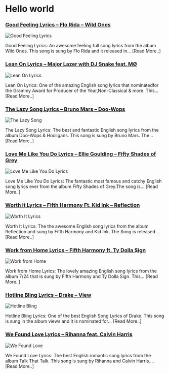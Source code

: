 # Hello world

### [Good Feeling Lyrics – Flo Rida – Wild Ones](http://catchylyrics.net/2017/04/good-feeling-lyrics/)
![Good Feeling Lyrics](http://catchylyrics.net/wp-content/uploads/2017/03/Good-Feeling-Lyrics.jpg)

Good Feeling Lyrics: An awesome feeling full song lyrics from the album Wild Ones.
This song is sung by Flo Rida and it released in… [Read More..]

### [Lean On Lyrics – Major Lazer with DJ Snake feat. MØ](http://catchylyrics.net/2017/04/lean-on-lyrics/)
![Lean On Lyrics](http://catchylyrics.net/wp-content/uploads/2017/03/Lean-On-Lyrics.jpg)

Lean On Lyrics: One of the amazing English song lyrics that nominatedfor the Grammy Award for
Producer of the Year,Non-Classical & more. This… [Read More..]

### [The Lazy Song Lyrics – Bruno Mars – Doo-Wops](http://catchylyrics.net/2017/04/the-lazy-song-lyrics/)
![The Lazy Song](http://catchylyrics.net/wp-content/uploads/2017/03/The-Lazy-Song-Lyrics.jpg)

The Lazy Song Lyrics: The best and fantastic English song lyrics from the album Doo-Wops & Hooligans.
This song is sung by Bruno Mars. The… [Read More..]

### [Love Me Like You Do Lyrics – Ellie Goulding – Fifty Shades of Grey](http://catchylyrics.net/2017/04/love-me-like-you-do-lyrics/)
![Love Me Like You Do Lyrics](http://catchylyrics.net/wp-content/uploads/2017/03/Love-Me-Like-You-Do-Lyrics.jpg)

Love Me Like You Do Lyrics: The fantastic most famous and catchy English song lyrics ever
from the album Fifty Shades of Grey.The song is… [Read More..]

### [Worth It Lyrics – Fifth Harmony Ft. Kid Ink – Reflection](http://catchylyrics.net/2017/04/worth-it-lyrics/)
![Worth It Lyrics](http://catchylyrics.net/wp-content/uploads/2017/03/Worth-It-Lyrics.jpg)

Worth It Lyrics: The the awesome English song lyrics from the album Reflection and sung
by Fifth Harmony and Kid Ink. The Song is released… [Read More..]

### [Work from Home Lyrics – Fifth Harmony ft. Ty Dolla $ign](http://catchylyrics.net/2017/04/work-from-home-lyrics/)
![Work from Home](http://catchylyrics.net/wp-content/uploads/2017/03/Work-from-Home-Lyrics.jpg)

Work from Home Lyrics: The lovely amazing English song lyrics from the album 7/24
that is sung by Fifth Harmony and Ty Dolla Sign. This… [Read More..]

### [Hotline Bling Lyrics – Drake – View](http://catchylyrics.net/2017/04/hotline-bling-lyrics/)
![Hotline Bling](http://catchylyrics.net/wp-content/uploads/2017/03/Hotline-Bling-Lyrics.jpg)

Hotline Bling Lyrics: One of the best English Song Lyrics of Drake. This song is sung
in the album views and it is nominated for… [Read More..]

### [We Found Love Lyrics – Rihanna feat. Calvin Harris](http://catchylyrics.net/2017/03/we-found-love-lyrics/)
![We Found Love](http://catchylyrics.net/wp-content/uploads/2017/03/Rihanna-We-Found-Love-Lyrics.jpg)

We Found Love Lyrics: The best English romantic song lyrics from the album Talk That Talk.
This song is sung by Rihanna and Calvin Harris…. [Read More..]
